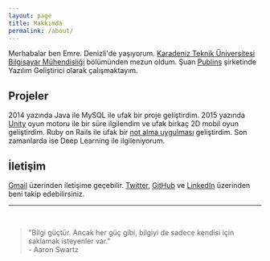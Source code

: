 ```yaml
---
layout: page
title: Hakkımda
permalink: /about/
---
```


<amp-img width="626" height="392" layout="responsive" src="/assets/images/anonymous-censored-mask.jpg"></amp-img>

Merhabalar ben Emre. Denizli'de yaşıyorum. [Karadeniz Teknik Üniversitesi Bilgisayar Mühendisliği](http://www.ktu.edu.tr/bilgisayar) bölümünden mezun oldum. Şuan [Publins](https://www.linkedin.com/company/15146096/) şirketinde Yazılım Geliştirici olarak çalışmaktayım.


Projeler
------

2014 yazında Java ile MySQL ile ufak bir proje geliştirdim. 2015 yazında [Unity](https://unity3d.com/) oyun motoru ile bir süre ilgilendim ve ufak birkaç 2D mobil oyun geliştirdim. Ruby on Rails ile ufak bir [not alma uygulması](https://github.com/emredurukn/ufak-notlar) geliştirdim. Son zamanlarda ise Deep Learning ile ilgileniyorum. 


İletişim
------

[Gmail](mailto:durukan.emre93@gmail.com) üzerinden iletişime geçebilir. [Twitter](https://twitter.com/emredurukn), [GitHub](https://github.com/emredurukn) ve [LinkedIn](https://www.linkedin.com/in/emredurukn/) üzerinden  beni takip edebilirsiniz.


------



<br>

> "Bilgi güçtür. Ancak her güç gibi, bilgiyi de sadece kendisi için saklamak isteyenler var." <br> - Aaron Swartz
